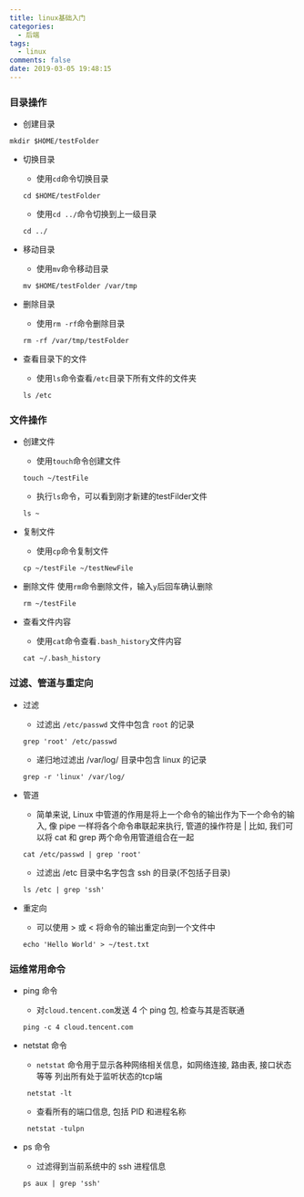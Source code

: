 ```yaml
---
title: linux基础入门
categories:
  - 后端
tags:
  - linux
comments: false
date: 2019-03-05 19:48:15
---
```


### 目录操作
-   创建目录
```
mkdir $HOME/testFolder
```

-   切换目录
    -   使用`cd`命令切换目录
    ```
    cd $HOME/testFolder
    ```
    -   使用`cd ../`命令切换到上一级目录
    ```
    cd ../
    ```

-   移动目录
    -   使用`mv`命令移动目录
    ```
    mv $HOME/testFolder /var/tmp
    ```

-   删除目录
    -   使用`rm -rf`命令删除目录
    ```
    rm -rf /var/tmp/testFolder
    ```
    
-   查看目录下的文件
    -   使用`ls`命令查看`/etc`目录下所有文件的文件夹
    ```
    ls /etc
    ```

### 文件操作
-   创建文件
    -   使用`touch`命令创建文件
    ```
    touch ~/testFile
    ```
    -   执行`ls`命令，可以看到刚才新建的testFilder文件
    ```
    ls ~
    ```

-   复制文件
    -   使用`cp`命令复制文件
    ```
    cp ~/testFile ~/testNewFile
    ```
    
-   删除文件
    使用`rm`命令删除文件，输入`y`后回车确认删除
    ```
    rm ~/testFile
    ```

-   查看文件内容
    -   使用`cat`命令查看`.bash_history`文件内容
    ```
    cat ~/.bash_history
    ```
    
### 过滤、管道与重定向
-   过滤
    -   过滤出 `/etc/passwd` 文件中包含 `root` 的记录
    ```
    grep 'root' /etc/passwd
    ```
    -   递归地过滤出 /var/log/ 目录中包含 linux 的记录
    ```
    grep -r 'linux' /var/log/
    ```

- 管道
    -   简单来说, Linux 中管道的作用是将上一个命令的输出作为下一个命令的输入, 像 pipe 一样将各个命令串联起来执行, 管道的操作符是 |
比如, 我们可以将 cat 和 grep 两个命令用管道组合在一起
    ```
    cat /etc/passwd | grep 'root'
    ```
    -   过滤出 /etc 目录中名字包含 ssh 的目录(不包括子目录)
    ```
    ls /etc | grep 'ssh'
    ```
    
-   重定向
    -   可以使用 > 或 < 将命令的输出重定向到一个文件中
    ```
    echo 'Hello World' > ~/test.txt
    ```
    
### 运维常用命令
-   ping 命令
    -   对`cloud.tencent.com`发送 4 个 ping 包, 检查与其是否联通
    ```
    ping -c 4 cloud.tencent.com
    ```
    
-   netstat 命令
    -   `netstat` 命令用于显示各种网络相关信息，如网络连接, 路由表, 接口状态等等 列出所有处于监听状态的tcp端
    ```
     netstat -lt
    ```
 
    -   查看所有的端口信息, 包括 PID 和进程名称
    ```
     netstat -tulpn
    ```
    
-   ps 命令
    -   过滤得到当前系统中的 ssh 进程信息
    ```
    ps aux | grep 'ssh'
    ```


